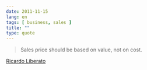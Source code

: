 ```yaml
---
date: 2011-11-15
lang: en
tags: [ business, sales ]
title: ""
type: quote
---
```


> Sales price should be based on value, not on cost.

[Ricardo Liberato](http://liberato.org/)

